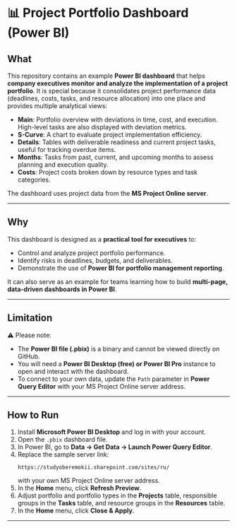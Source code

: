 # 📊 Project Portfolio Dashboard (Power BI)

## What
This repository contains an example **Power BI dashboard** that helps **company executives monitor and analyze the implementation of a project portfolio**. It is special because it consolidates project performance data (deadlines, costs, tasks, and resource allocation) into one place and provides multiple analytical views:

- **Main**: Portfolio overview with deviations in time, cost, and execution. High-level tasks are also displayed with deviation metrics.  
- **S-Curve**: A chart to evaluate project implementation efficiency.  
- **Details**: Tables with deliverable readiness and current project tasks, useful for tracking overdue items.  
- **Months**: Tasks from past, current, and upcoming months to assess planning and execution quality.  
- **Costs**: Project costs broken down by resource types and task categories.  

The dashboard uses project data from the **MS Project Online server**.

---

## Why
This dashboard is designed as a **practical tool for executives** to:
- Control and analyze project portfolio performance.  
- Identify risks in deadlines, budgets, and deliverables.  
- Demonstrate the use of **Power BI for portfolio management reporting**.  

It can also serve as an example for teams learning how to build **multi-page, data-driven dashboards in Power BI**.

---

## Limitation
⚠️ Please note:
- The **Power BI file (.pbix)** is a binary and cannot be viewed directly on GitHub.  
- You will need a **Power BI Desktop (free) or Power BI Pro** instance to open and interact with the dashboard.  
- To connect to your own data, update the `Path` parameter in **Power Query Editor** with your MS Project Online server address.  

---

## How to Run
1. Install **Microsoft Power BI Desktop** and log in with your account.  
2. Open the `.pbix` dashboard file.  
3. In Power BI, go to **Data → Get Data → Launch Power Query Editor**.  
4. Replace the sample server link:  
   ```
   https://studyoberemokii.sharepoint.com/sites/ru/
   ```  
   with your own MS Project Online server address.  
5. In the **Home** menu, click **Refresh Preview**.  
6. Adjust portfolio and portfolio types in the **Projects** table, responsible groups in the **Tasks** table, and resource groups in the **Resources** table.  
7. In the **Home** menu, click **Close & Apply**.  

---

